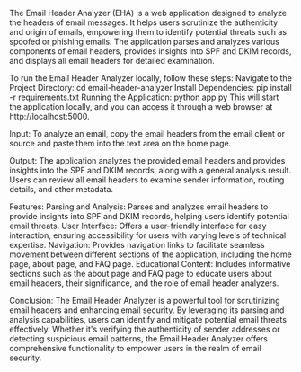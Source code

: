 The Email Header Analyzer (EHA) is a web application designed to analyze the headers of email messages.
It helps users scrutinize the authenticity and origin of emails, empowering them to identify potential threats such as spoofed or phishing emails. 
The application parses and analyzes various components of email headers, provides insights into SPF and DKIM records, and displays all email headers for detailed examination.

To run the Email Header Analyzer locally, follow these steps:
Navigate to the Project Directory: cd email-header-analyzer
Install Dependencies: pip install -r requirements.txt
Running the Application: python app.py
This will start the application locally, and you can access it through a web browser at http://localhost:5000.

Input:
To analyze an email, copy the email headers from the email client or source and paste them into the text area on the home page.

Output:
The application analyzes the provided email headers and provides insights into the SPF and DKIM records, along with a general analysis result.
Users can review all email headers to examine sender information, routing details, and other metadata.

Features:
Parsing and Analysis: Parses and analyzes email headers to provide insights into SPF and DKIM records, helping users identify potential email threats.
User Interface: Offers a user-friendly interface for easy interaction, ensuring accessibility for users with varying levels of technical expertise.
Navigation: Provides navigation links to facilitate seamless movement between different sections of the application, including the home page, about page, and FAQ page.
Educational Content: Includes informative sections such as the about page and FAQ page to educate users about email headers, their significance, and the role of email header analyzers.

Conclusion:
The Email Header Analyzer is a powerful tool for scrutinizing email headers and enhancing email security. 
By leveraging its parsing and analysis capabilities, users can identify and mitigate potential email threats effectively. 
Whether it's verifying the authenticity of sender addresses or detecting suspicious email patterns, the Email Header Analyzer offers comprehensive functionality to empower users in the realm of email security.
